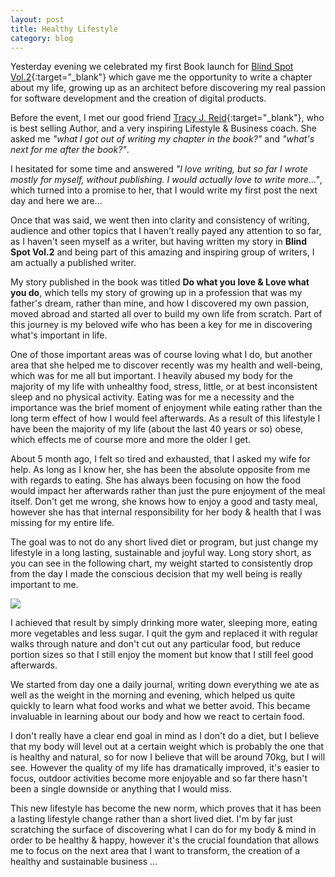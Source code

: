```yaml
---
layout: post
title: Healthy Lifestyle
category: blog
---
```


Yesterday evening we celebrated my first Book launch for [Blind Spot Vol.2](https://www.amazon.co.uk/dp/0992792533/ref=cm_sw_r_tw_dp_U_x_qV7VBbKYVPYBY){:target="_blank"} which gave me the opportunity to write a chapter about my life, growing up as an architect before discovering my real passion for software development and the creation of digital products.

Before the event, I met our good friend [Tracy J. Reid](https://twitter.com/thefemininecode){:target="_blank"}, who is best selling Author, and a very inspiring Lifestyle & Business coach. She asked me *"what I got out of writing my chapter in the book?"* and *"what's next for me after the book?"*.

I hesitated for some time and answered *"I love writing, but so far I wrote mostly for myself, without publishing. I would actually love to write more..."*, which turned into a promise to her, that I would write my first post the next day and here we are...

Once that was said, we went then into clarity and consistency of writing, audience and other topics that I haven't really payed any attention to so far, as I haven't seen myself as a writer, but having written my story in **Blind Spot Vol.2** and being part of this amazing and inspiring group of writers, I am actually a published writer.

My story published in the book was titled **Do what you love & Love what you do**, which tells my story of growing up in a profession that was my father's dream, rather than mine, and how I discovered my own passion, moved abroad and started all over to build my own life from scratch. Part of this journey is my beloved wife who has been a key for me in discovering what's important in life.

One of those important areas was of course loving what I do, but another area that she helped me to discover recently was my health and well-being, which was for me all but important. I heavily abused my body for the majority of my life with unhealthy food, stress, little, or at best inconsistent sleep and no physical activity. Eating was for me a necessity and the importance was the brief moment of enjoyment while eating rather than the long term effect of how I would feel afterwards. As a result of this lifestyle I have been the majority of my life (about the last 40 years or so) obese, which effects me of course more and more the older I get.

About 5 month ago, I felt so tired and exhausted, that I asked my wife for help. As long as I know her, she has been the absolute opposite from me with regards to eating. She has always been focusing on how the food would impact her afterwards rather than just the pure enjoyment of the meal itself. Don't get me wrong, she knows how to enjoy a good and tasty meal, however she has that internal responsibility for her body & health that I was missing for my entire life.

The goal was to not do any short lived diet or program, but just change my lifestyle in a long lasting, sustainable and joyful way. Long story short, as you can see in the following chart, my weight started to consistently drop from the day I made the conscious decision that my well being is really important to me.

![](/assets/images/2018-09-30-healthy-lifestyle/my_weight_chart.png)

I achieved that result by simply drinking more water, sleeping more, eating more vegetables and less sugar. I quit the gym and replaced it with regular walks through nature and don't cut out any particular food, but reduce portion sizes so that I still enjoy the moment but know that I still feel good afterwards.

We started from day one a daily journal, writing down everything we ate as well as the weight in the morning and evening, which helped us quite quickly to learn what food works and what we better avoid. This became invaluable in learning about our body and how we react to certain food.

I don't really have a clear end goal in mind as I don't do a diet, but I believe that my body will level out at a certain weight which is probably the one that is healthy and natural, so for now I believe that will be around 70kg, but I will see. However the quality of my life has dramatically improved, it's easier to focus, outdoor activities become more enjoyable and so far there hasn't been a single downside or anything that I would miss.

This new lifestyle has become the new norm, which proves that it has been a lasting lifestyle change rather than a short lived diet. I'm by far just scratching the surface of discovering what I can do for my body & mind in order to be healthy & happy, however it's the crucial foundation that allows me to focus on the next area that I want to transform, the creation of a healthy and sustainable business ...